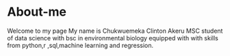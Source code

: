 # About-me
Welcome to my page
My name is  Chukwuemeka Clinton Akeru
MSC student of data science with bsc in environmental biology
equipped with with skills from python,r ,sql,machine learning and regression.

